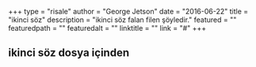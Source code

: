 +++
type = "risale"
author = "George Jetson"
date = "2016-06-22"
title = "ikinci söz"
description = "ikinci söz falan filen şöyledir."
featured = ""
featuredpath = ""
featuredalt = ""
linktitle = ""
link = "#"
+++

## ikinci söz dosya içinden
